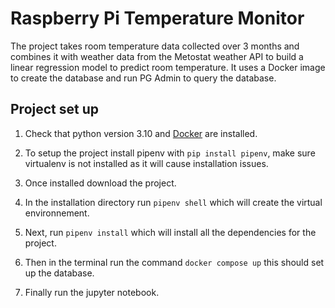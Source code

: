 # Raspberry Pi Temperature Monitor

The project takes room temperature data collected over 3 months and combines it with weather data from the Metostat weather API to build a linear regression model to predict room temperature. It uses a Docker image to create the database and run PG Admin to query the database.

## Project set up

1. Check that python version 3.10 and [Docker](https://docs.docker.com/get-docker/) are installed.

1. To setup the project install pipenv with ```pip install pipenv```, make sure virtualenv is not installed as it will cause installation issues.

1. Once installed download the project.

1. In the installation directory run ```pipenv shell``` which will create the virtual environnement.

1. Next, run ```pipenv install``` which will install all the dependencies for the project.

1. Then in the terminal run the command ```docker compose up``` this should set up the database.

1. Finally run the jupyter notebook.
